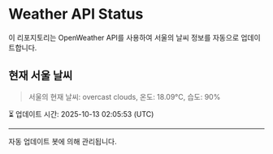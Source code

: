 
# Weather API Status

이 리포지토리는 OpenWeather API를 사용하여 서울의 날씨 정보를 자동으로 업데이트합니다.

## 현재 서울 날씨
> 서울의 현재 날씨: overcast clouds, 온도: 18.09°C, 습도: 90%

⏳ 업데이트 시간: 2025-10-13 02:05:53 (UTC)

---
자동 업데이트 봇에 의해 관리됩니다.
